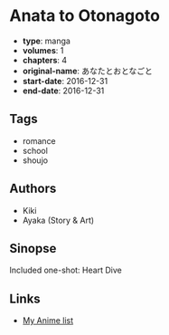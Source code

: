 # Anata to Otonagoto

-   **type**: manga
-   **volumes**: 1
-   **chapters**: 4
-   **original-name**: あなたとおとなごと
-   **start-date**: 2016-12-31
-   **end-date**: 2016-12-31

## Tags

-   romance
-   school
-   shoujo

## Authors

-   Kiki
-   Ayaka (Story & Art)

## Sinopse

Included one-shot: Heart Dive

## Links

-   [My Anime list](https://myanimelist.net/manga/112594/Anata_to_Otonagoto)
